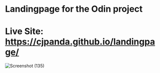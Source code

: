 # Landingpage for the Odin project 
# Live Site: https://cjpanda.github.io/landingpage/

![Screenshot (135)](https://github.com/cjpanda/landingpage/assets/107156444/354c8423-0c21-4303-b2c5-e87dbfe071db)
